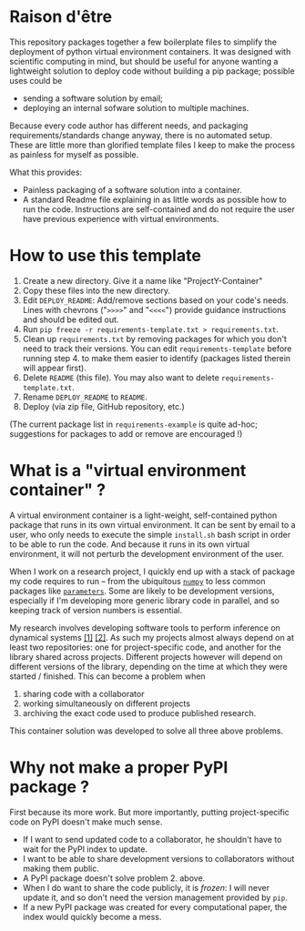 # Raison d'être

This repository packages together a few boilerplate files to simplify the deployment of python virtual environment containers. It was designed with scientific computing in mind, but should be useful for anyone wanting a lightweight solution to deploy code without building a pip package; possible uses could be
  - sending a software solution by email;
  - deploying an internal sofware solution to multiple machines.

Because every code author has different needs, and packaging requirements/standards change anyway, there is no automated setup. These are little more than glorified template files I keep to make the process as painless for myself as possible. 

What this provides:

  - Painless packaging of a software solution into a container.
  - A standard Readme file explaining in as little words as possible how to run the code.
    Instructions are self-contained and do not require the user have previous experience with virtual environments.

# How to use this template

  1. Create a new directory. Give it a name like "ProjectY-Container"
  2. Copy these files into the new directory.
  3. Edit `DEPLOY_README`: Add/remove sections based on your code's needs.
     Lines with chevrons ("`>>>>`" and "`<<<<`") provide guidance instructions and should be edited out.
  4. Run `pip freeze -r requirements-template.txt > requirements.txt`.
  5. Clean up `requirements.txt` by removing packages for which you don't need to track their versions. You can edit `requirements-template` before running step 4. to make them easier to identify (packages listed therein will appear first).
  6. Delete `README` (this file). You may also want to delete `requirements-template.txt`.
  7. Rename `DEPLOY_README` to `README`.
  7. Deploy (via zip file, GitHub repository, etc.)
  
  
(The current package list in `requirements-example` is quite ad-hoc; suggestions for packages to add or remove are encouraged !)

# What is a "virtual environment container" ?

A virtual environment container is a light-weight, self-contained python package that runs in its own virtual environment. It can be sent by email to a user, who only needs to execute the simple `install.sh` bash script in order to be able to run the code. And because it runs in its own virtual environment, it will not perturb the development environment of the user.

When I work on a research project, I quickly end up with a stack of package my code requires to run – from the ubiquitous [`numpy`](https://numpy.org/) to less common packages like [`parameters`](https://parameters.readthedocs.io/en/latest/). Some are likely to be development versions, especially if I'm developing more generic library code in parallel, and so keeping track of version numbers is essential. 

My research involves developing software tools to perform inference on dynamical systems [[1]](https://github.com/mackelab/fsGIF) [[2]](https://github.com/mackelab/sinn). As such my projects almost always depend on at least two repositories: one for project-specific code, and another for the library shared across projects. Different projects however will depend on different versions of the library, depending on the time at which they were started / finished. This can become a problem when

  1. sharing code with a collaborator
  2. working simultaneously on different projects
  3. archiving the exact code used to produce published research.

This container solution was developed to solve all three above problems.

# Why not make a proper PyPI package ?

First because its more work.
But more importantly, putting project-specific code on PyPI doesn't make much sense.

  - If I want to send updated code to a collaborator, he shouldn't have to wait for the PyPI index to update.
  - I want to be able to share development versions to collaborators without making them public.
  - A PyPI package doesn't solve problem 2. above.
  - When I do want to share the code publicly, it is *frozen*: I will never update it, and so don't need the version management provided by `pip`.
  - If a new PyPI package was created for every computational paper, the index would quickly become a mess.

